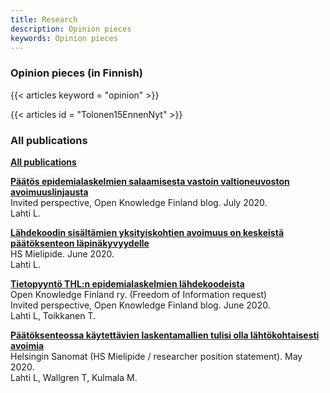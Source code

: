 ```yaml
---
title: Research
description: Opinion pieces
keywords: Opinion pieces
---
```


### Opinion pieces (in Finnish)  


<!--{{< articles id = "Lahti2020hs1" >}}-->

{{< articles keyword = "opinion" >}}

{{< articles id = "Tolonen15EnnenNyt" >}}



### All publications

[**All publications**](/research/all)




[**Päätös epidemialaskelmien salaamisesta vastoin valtioneuvoston avoimuuslinjausta**](https://www.okf.fi/fi/2020/06/15/thln-paatos-epidemialaskelmien-salaamisesta-vastoin-valtioneuvoston-avoimuuslinjausta/)  
Invited perspective, Open Knowledge Finland blog. July 2020.  
Lahti L.

[**Lähdekoodin sisältämien yksityiskohtien avoimuus on keskeistä päätöksenteon läpinäkyvyydelle**](https://www.hs.fi/mielipide/art-2000006545770.html)  
HS Mielipide. June 2020.  
Lahti L.

[**Tietopyyntö THL:n epidemialaskelmien lähdekoodeista**](https://www.okf.fi/fi/2020/05/13/tietopyynto-thln-epidemialaskelmien-lahdekoodeista/)  
Open Knowledge Finland ry. (Freedom of Information request)  
Invited perspective, Open Knowledge Finland blog. June 2020.  
Lahti L, Toikkanen T.

[**Päätöksenteossa käytettävien laskentamallien tulisi olla lähtökohtaisesti avoimia**](https://www.hs.fi/mielipide/art-2000006494641.html)  
Helsingin Sanomat (HS Mielipide / researcher position statement). May 2020.  
Lahti L, Wallgren T, Kulmala M.

